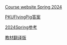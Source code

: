 [Course website Spring 2024](https://cs61a.org/)

[PKUFlyingPig答案](https://github.com/PKUFlyingPig/CS61A)

[2024Spring参考](https://github.com/cj8086/cs61a-sp24/tree/main)

[教材翻译版](https://composingprograms.netlify.app/)